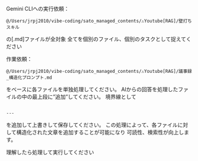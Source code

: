 Gemini CLIへの実行依頼：

```Input:
@/Users/jrpj2010/vibe-coding/sato_managed_contents/⚠️Youtube[RAG]/壁打ちスキル
```

の[.md]ファイルが全対象
全てを個別のファイル、個別のタスクとして捉えてください

作業依頼：

```System prompt:
@/Users/jrpj2010/vibe-coding/sato_managed_contents/⚠️Youtube[RAG]/議事録_構造化プロンプト.md
```

をベースに各ファイルを単独処理してください。
AIからの回答を処理したファイルの中の最上段に”追加”してください。
境界線として

```

---

```

を追加して上書きして保存してください。
この処理によって、各ファイルに対して構造化された文章を追加することが可能になり
可読性、検索性が向上します。

理解したら処理して実行してください

